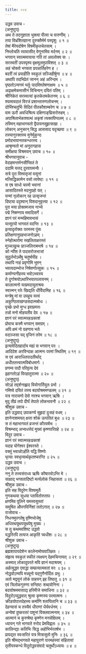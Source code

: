 ```yaml
---
title: ००४
---
```

उद्धव उवाच -  
(अनुष्टुप्)  
अथ ते तदनुज्ञाता भुक्त्वा पीत्वा च वारुणीम् ।  
तया विभ्रंशितज्ञाना दुरुक्तैर्मर्म पस्पृशुः ॥ १ ॥  
तेषां मैरेयदोषेण विषमीकृतचेतसाम् ।  
निम्लोचति रवावासीत् वेणूनामिव मर्दनम् ॥ २ ॥  
भगवान् स्वात्ममायाया गतिं तां अवलोक्य सः ।  
सरस्वतीं उपस्पृश्य वृक्षमूलमुपाविशत् ॥ ३ ॥  
अहं चोक्तो भगवता प्रपन्नार्तिहरेण ह ।  
बदरीं त्वं प्रयाहीति स्वकुलं सञ्जिहीर्षुणा ॥ ४ ॥  
अथापि तदभिप्रेतं जानन् अहं अरिन्दम ।  
पृष्ठतोऽन्वगमं भर्तुः पादविश्लेषणाक्षमः ॥ ५ ॥  
अद्राक्षमेकमासीनं विचिन्वन् दयितं पतिम् ।  
श्रीनिकेतं सरस्वत्यां कृतकेतमकेतनम् ॥ ६ ॥  
श्यामावदातं विरजं प्रशान्तारुणलोचनम् ।  
दोर्भिश्चतुर्भिः विदितं पीतकौशाम्बरेण च ॥ ७ ॥  
वाम ऊरौ अवधिश्रित्य दक्षिणाङ्‌घ्रिसरोरुहम् ।  
अपाश्रितार्भकाश्वत्थं अकृशं त्यक्तपिप्पलम् ॥ ८ ॥  
तस्मिन् महाभागवतो द्वैपायनसुहृत्सखा ।  
लोकान् अनुचरन् सिद्ध आससाद यदृच्छया ॥ ९ ॥  
तस्यानुरक्तस्य मुनेर्मुकुन्दः  
प्रमोदभावानतकन्धरस्य ।  
आश्रृण्वतो मां अनुरागहास  
समीक्षया विश्रमयन् उवाच ॥ १० ॥  
श्रीभगवानुवाच -  
वेदाहमन्तर्मनसीप्सितं ते  
ददामि यत्तद् दुरवापमन्यैः ।  
सत्रे पुरा विश्वसृजां वसूनां  
मत्सिद्धिकामेन वसो त्वयेष्टः ॥ ११ ॥  
स एष साधो चरमो भवानां  
आसादितस्ते मदनुग्रहो यत् ।  
यन्मां नृलोकान् रह उत्सृजन्तं  
दिष्ट्या ददृश्वान् विशदानुवृत्त्या ॥ १२ ॥  
पुरा मया प्रोक्तमजाय नाभ्ये  
पद्मे निषण्णाय ममादिसर्गे ।  
ज्ञानं परं मन्महिमावभासं  
यत्सूरयो भागवतं वदन्ति ॥ १३ ॥  
इत्यादृतोक्तः परमस्य पुंसः  
प्रतिक्षणानुग्रहभाजनोऽहम् ।  
स्नेहोत्थरोमा स्खलिताक्षरस्तं  
मुञ्चञ्छुचः प्राञ्जलिराबभाषे ॥ १४ ॥  
को न्वीश ते पादसरोजभाजां  
सुदुर्लभोऽर्थेषु चतुर्ष्वपीह ।  
तथापि नाहं प्रवृणोमि भूमन्  
भवत्पदाम्भोज निषेवणोत्सुकः ॥ १५ ॥  
कर्माण्यनीहस्य भवोऽभवस्य  
ते दुर्गाश्रयोऽथारिभयात्पलायनम् ।  
कालात्मनो यत्प्रमदायुताश्रयः  
स्वात्मन् रतेः खिद्यति धीर्विदामिह ॥ १६ ॥  
मन्त्रेषु मां वा उपहूय यत्त्वं  
अकुण्ठिताखण्डसदात्मबोधः ।  
पृच्छेः प्रभो मुग्ध इवाप्रमत्तः  
तन्नो मनो मोहयतीव देव ॥ १७ ॥  
ज्ञानं परं स्वात्मरहःप्रकाशं  
प्रोवाच कस्मै भगवान् समग्रम् ।  
अपि क्षमं नो ग्रहणाय भर्तः  
वदाञ्जसा यद् वृजिनं तरेम ॥ १८ ॥  
(अनुष्टुप्)  
इत्यावेदितहार्दाय मह्यं स भगवान् परः ।  
आदिदेश अरविन्दाक्ष आत्मनः परमां स्थितिम् ॥ १९ ॥  
स एवं आराधितपादतीर्थाद्  
अधीततत्त्वात्मविबोधमार्गः ।  
प्रणम्य पादौ परिवृत्य देवं  
इहागतोऽहं विरहातुरात्मा ॥ २० ॥  
(अनुष्टुप्)  
सोऽहं तद्दर्शनाह्लाद वियोगार्तियुतः प्रभो ।  
गमिष्ये दयितं तस्य बदर्याश्रममण्डलम् ॥ २१ ॥  
यत्र नारायणो देवो नरश्च भगवान् ऋषिः ।  
मृदु तीव्रं तपो दीर्घं तेपाते लोकभावनौ ॥ २२ ॥  
श्रीशुक उवाच -  
इति उद्धवाद् उपाकर्ण्य सुहृदां दुःसहं वधम् ।  
ज्ञानेनाशमयत् क्षत्ता शोकं उत्पतितं बुधः ॥ २३ ॥  
स तं महाभागवतं व्रजन्तं कौरवर्षभः ।  
विश्रम्भाद् अभ्यधत्तेदं मुख्यं कृष्णपरिग्रहे ॥ २४ ॥  
विदुर उवाच -  
ज्ञानं परं स्वात्मरहःप्रकाशं  
यदाह योगेश्वर ईश्वरस्ते ।  
वक्तुं भवान्नोऽर्हति यद्धि विष्णोः  
भृत्याः स्वभृत्यार्थकृतश्चरन्ति ॥ २५ ॥  
उद्धव उवाच ।  
(अनुष्टुप्)  
ननु ते तत्त्वसंराध्य ऋषिः कौषारवोऽन्ति मे ।  
साक्षाद् भगवतादिष्टो मर्त्यलोकं जिहासता ॥ २६ ॥  
श्रीशुक उवाच -  
इति सह विदुरेण विश्वमूर्तेः  
गुणकथया सुधया प्लावितोरुतापः ।  
क्षणमिव पुलिने यमस्वसुस्तां  
समुषित औपगविर्निशां ततोऽगात् ॥ २७ ॥  
राजोवाच -  
निधनमुपगतेषु वृष्णिभोजेषु  
अधिरथयूथपयूथपेषु मुख्यः ।  
स तु कथमवशिष्ट उद्धवो  
यद्धरिरपि तत्यज आकृतिं त्र्यधीशः ॥ २८ ॥  
श्रीशुक उवाच -  
(अनुष्टुप्)  
ब्रह्मशापापदेशेन कालेनामोघवाञ्छितः ।  
संहृत्य स्वकुलं स्फीतं त्यक्ष्यन् देहमचिन्तयत् ॥ २९ ॥  
अस्मात् लोकादुपरते मयि ज्ञानं मदाश्रयम् ।  
अर्हत्युद्धव एवाद्धा सम्प्रत्यात्मवतां वरः ॥ ३० ॥  
नोद्धवोऽण्वपि मन्न्यूनो यद्गुणैर्नार्दितः प्रभुः ।  
अतो मद्वयुनं लोकं ग्राहयन् इह तिष्ठतु ॥ ३१ ॥  
एवं त्रिलोकगुरुणा सन्दिष्टः शब्दयोनिना ।  
बदर्याश्रममासाद्य हरिमीजे समाधिना ॥ ३२ ॥  
विदुरोऽप्युद्धवात् श्रुत्वा कृष्णस्य परमात्मनः ।  
क्रीडयोपात्तदेहस्य कर्माणि श्लाघितानि च ॥ ३३ ॥  
देहन्यासं च तस्यैवं धीराणां धैर्यवर्धनम् ।  
अन्येषां दुष्करतरं पशूनां विक्लवात्मनाम् ॥ ३४ ॥  
आत्मानं च कुरुश्रेष्ठ कृष्णेन मनसेक्षितम् ।  
ध्यायन् गते भागवते रुरोद प्रेमविह्वलः ॥ ३५ ॥  
कालिन्द्याः कतिभिः सिद्ध अहोभिर्भरतर्षभ ।  
प्रापद्यत स्वःसरितं यत्र मित्रासुतो मुनिः ॥ ३६ ॥  
इति श्रीमद्‌भागवते महापुराणे पारमहंस्यां संहितायां  
तृतीयस्कन्धे विदुरोद्धवसंवादे चतुर्थोऽध्यायः ॥ ४ ॥